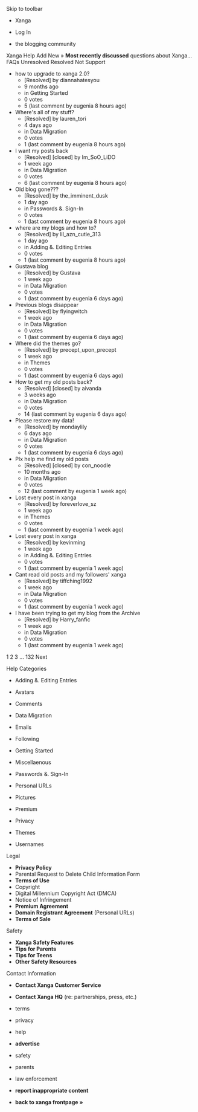 Skip to toolbar

*   Xanga

*   Log In

*   the blogging community

Xanga Help Add New » **Most recently discussed** questions about Xanga… FAQs Unresolved Resolved Not Support

*   how to upgrade to xanga 2.0?
    *   \[Resolved\] by diannahatesyou
    *   9 months ago
    *   in Getting Started
    *   0 votes
    *   5 (last comment by eugenia 8 hours ago)
*   Where's all of my stuff?
    *   \[Resolved\] by lauren\_tori
    *   4 days ago
    *   in Data Migration
    *   0 votes
    *   1 (last comment by eugenia 8 hours ago)
*   I want my posts back
    *   \[Resolved\] \[closed\] by Im\_SoO\_LiDO
    *   1 week ago
    *   in Data Migration
    *   0 votes
    *   6 (last comment by eugenia 8 hours ago)
*   Old blog gone???
    *   \[Resolved\] by the\_imminent\_dusk
    *   1 day ago
    *   in Passwords &. Sign-In
    *   0 votes
    *   1 (last comment by eugenia 8 hours ago)
*   where are my blogs and how to?
    *   \[Resolved\] by lil\_azn\_cutie\_313
    *   1 day ago
    *   in Adding &. Editing Entries
    *   0 votes
    *   1 (last comment by eugenia 8 hours ago)
*   Gustava blog
    *   \[Resolved\] by Gustava
    *   1 week ago
    *   in Data Migration
    *   0 votes
    *   1 (last comment by eugenia 6 days ago)
*   Previous blogs disappear
    *   \[Resolved\] by flyingwitch
    *   1 week ago
    *   in Data Migration
    *   0 votes
    *   1 (last comment by eugenia 6 days ago)
*   Where did the themes go?
    *   \[Resolved\] by precept\_upon\_precept
    *   1 week ago
    *   in Themes
    *   0 votes
    *   1 (last comment by eugenia 6 days ago)
*   How to get my old posts back?
    *   \[Resolved\] \[closed\] by aivanda
    *   3 weeks ago
    *   in Data Migration
    *   0 votes
    *   14 (last comment by eugenia 6 days ago)
*   Please restore my data!
    *   \[Resolved\] by mondaylily
    *   6 days ago
    *   in Data Migration
    *   0 votes
    *   1 (last comment by eugenia 6 days ago)
*   Plx help me find my old posts
    *   \[Resolved\] \[closed\] by con\_noodle
    *   10 months ago
    *   in Data Migration
    *   0 votes
    *   12 (last comment by eugenia 1 week ago)
*   Lost every post in xanga
    *   \[Resolved\] by foreverlove\_sz
    *   1 week ago
    *   in Themes
    *   0 votes
    *   1 (last comment by eugenia 1 week ago)
*   Lost every post in xanga
    *   \[Resolved\] by kevinming
    *   1 week ago
    *   in Adding &. Editing Entries
    *   0 votes
    *   1 (last comment by eugenia 1 week ago)
*   Cant read old posts and my followers' xanga
    *   \[Resolved\] by tiffching1992
    *   1 week ago
    *   in Data Migration
    *   0 votes
    *   1 (last comment by eugenia 1 week ago)
*   I have been trying to get my blog from the Archive
    *   \[Resolved\] by Harry\_fanfic
    *   1 week ago
    *   in Data Migration
    *   0 votes
    *   1 (last comment by eugenia 1 week ago)

1 2 3 ... 132 Next

Help Categories

*   Adding &. Editing Entries
*   Avatars
*   Comments
*   Data Migration
*   Emails
*   Following
*   Getting Started
*   Miscellaenous

*   Passwords &. Sign-In
*   Personal URLs
*   Pictures
*   Premium
*   Privacy
*   Themes
*   Usernames

Legal

*   **Privacy Policy**
*   Parental Request to Delete Child Information Form
*   **Terms of Use**
*   Copyright
*   Digital Millennium Copyright Act (DMCA)
*   Notice of Infringement
*   **Premium Agreement**
*   **Domain Registrant Agreement** (Personal URLs)
*   **Terms of Sale**

Safety

*   **Xanga Safety Features**
*   **Tips for Parents**
*   **Tips for Teens**
*   **Other Safety Resources**

Contact Information

*   **Contact Xanga Customer Service**
*   **Contact Xanga HQ** (re: partnerships, press, etc.)

*   terms
*   privacy
*   help
*   **advertise**

*   safety
*   parents
*   law enforcement
*   **report inappropriate content**

*   **back to xanga frontpage »**